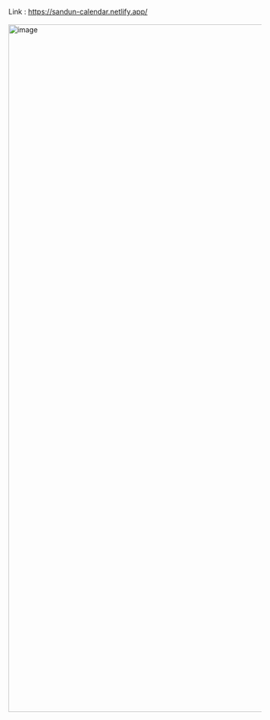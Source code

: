 Link : https://sandun-calendar.netlify.app/
<br/>
<br/>
<img width="1366" alt="image" src="https://github.com/Sandunjayasekar/Mini-calendar/assets/73893725/f345560a-937a-401c-8c1a-3fc12b60bde9">
